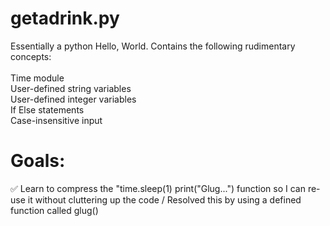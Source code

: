 # getadrink.py
Essentially a python Hello, World. Contains the following rudimentary concepts:
\
\
Time module
\
User-defined string variables
\
User-defined integer variables
\
If Else statements
\
Case-insensitive input
# Goals:
✅️ Learn to compress the "time.sleep(1) print("Glug...") function so I can re-use it without cluttering up the code
/
Resolved this by using a defined function called glug()
